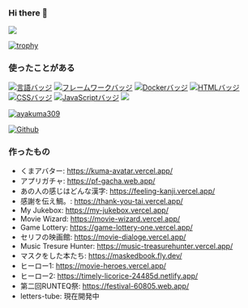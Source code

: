 ### Hi there 👋

![](https://github-profile-summary-cards.vercel.app/api/cards/profile-details?username=ayakuma309&theme=2077)

[![trophy](https://github-profile-trophy.vercel.app/?username=ayakuma309&theme=onedark)](https://github-profile-trophy.vercel.app/?username=ayakuma309&theme=tokyonight)

### 使ったことがある
[![言語バッジ](https://img.shields.io/badge/-Ruby-CC342D.svg?logo=ruby&style=flat-square&logoColor=white)](https://www.ruby-lang.org/)
[![フレームワークバッジ](https://img.shields.io/badge/-Ruby%20on%20Rails-CC0000.svg?logo=ruby-on-rails&style=flat-square&logoColor=white)](https://rubyonrails.org/)
[![Dockerバッジ](https://img.shields.io/badge/-Docker-2496ED.svg?logo=docker&style=flat-square&logoColor=white)](https://www.docker.com/)
[![HTMLバッジ](https://img.shields.io/badge/-HTML5-E34F26.svg?logo=html5&style=flat-square&logoColor=white)](https://developer.mozilla.org/en-US/docs/Web/Guide/HTML)
[![CSSバッジ](https://img.shields.io/badge/-CSS3-1572B6.svg?logo=css3&style=flat-square&logoColor=white)](https://developer.mozilla.org/en-US/docs/Web/CSS)
[![JavaScriptバッジ](https://img.shields.io/badge/-JavaScript-F7DF1E.svg?logo=javascript&style=flat-square&logoColor=black)](https://developer.mozilla.org/en-US/docs/Web/JavaScript)
<img src="https://img.shields.io/badge/-TypeScript-007ACC.svg?logo=typescript&style=flat">

<p align="left">
  <a href="https://github.com/ayakuma309">
    <img src="https://komarev.com/ghpvc/?username=ayakuma309" alt="ayakuma309" />
  </a>
</p>

[![Github](https://img.shields.io/badge/--FFFFFF?style=social&logo=github&label=Follow%20ayakuma309)](https://github.com/ayakuma309)

### 作ったもの
- くまアバター: https://kuma-avatar.vercel.app/
- アプリガチャ: https://pf-gacha.web.app/
- あの人の感じはどんな漢字: https://feeling-kanji.vercel.app/
- 感謝を伝え鯛。: https://thank-you-tai.vercel.app/
- My Jukebox: https://my-jukebox.vercel.app/
- Movie Wizard: https://movie-wizard.vercel.app/
- Game Lottery: https://game-lottery-one.vercel.app/
- セリフの映画館: https://movie-dialoge.vercel.app/
- Music Tresure Hunter: https://music-treasurehunter.vercel.app/
- マスクをした本たち: https://maskedbook.fly.dev/
- ヒーロー1: https://movie-heroes.vercel.app/
- ヒーロー2: https://timely-licorice-24485d.netlify.app/
- 第二回RUNTEQ祭: https://festival-60805.web.app/
- letters-tube: 現在開発中
